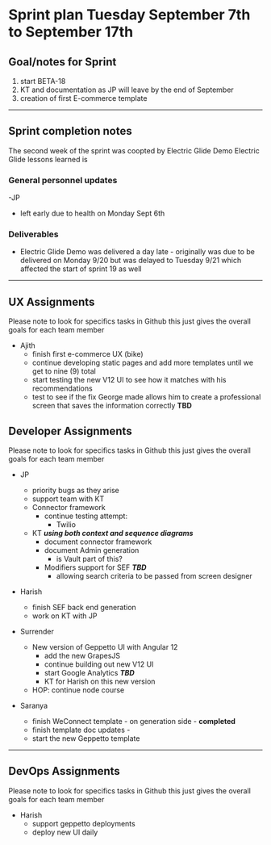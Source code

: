 # Sprint plan Tuesday September 7th to September 17th

## Goal/notes for Sprint

1. start BETA-18
2. KT and documentation as JP will leave by the end of September
3. creation of first E-commerce template

---

## Sprint completion notes

The second week of the sprint was coopted by Electric Glide Demo
Electric Glide lessons learned is 

### General personnel updates

-JP

- left early due to health on Monday Sept 6th

### Deliverables

- Electric Glide Demo was delivered a day late - originally was due to be delivered on Monday 9/20 but was delayed to Tuesday 9/21 which affected the start of sprint 19 as well


---

## UX Assignments

Please note to look for specifics tasks in Github this just gives the overall goals for each team member

- Ajith
  - finish first e-commerce UX (bike)
  - continue developing static pages and add more templates until we get to nine (9) total
  - start testing the new V12 UI to see how it matches with his recommendations
  - test to see if the fix George made allows him to create a professional screen that saves the information correctly **TBD**
  
## Developer Assignments

Please note to look for specifics tasks in Github this just gives the overall goals for each team member

- JP

  - priority bugs as they arise
  - support team with KT
  - Connector framework
    - continue testing attempt:
      - Twilio
  - KT ***using both context and sequence diagrams***
    - document connector framework
    - document Admin generation
      - is Vault part of this?
    - Modifiers support for SEF ***TBD***
      - allowing search criteria to be passed from screen designer

- Harish

  - finish SEF back end generation
  - work on KT with JP

- Surrender

  - New version of Geppetto UI with Angular 12
    - add the new GrapesJS
    - continue building out new V12 UI
    - start Google Analytics ***TBD***
    - KT for Harish on this new version
  - HOP: continue node course

- Saranya
  - finish WeConnect template - on generation side - **completed**
  - finish template doc updates - 
  - start the new Geppetto template

---

## DevOps Assignments

Please note to look for specifics tasks in Github this just gives the overall goals for each team member

- Harish
  - support geppetto deployments
  - deploy new UI daily
